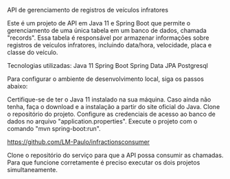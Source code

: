 API de gerenciamento de registros de veículos infratores

Este é um projeto de API em Java 11 e Spring Boot que permite o gerenciamento de uma única tabela em um banco de dados, chamada "records". Essa tabela é responsável 
por armazenar informações sobre registros de veículos infratores, incluindo data/hora, velocidade, placa e classe do veículo.

Tecnologias utilizadas:
Java 11
Spring Boot
Spring Data JPA
Postgresql

Para configurar o ambiente de desenvolvimento local, siga os passos abaixo:

Certifique-se de ter o Java 11 instalado na sua máquina. Caso ainda não tenha, faça o download e a instalação a partir do site oficial do Java.
Clone o repositório do projeto.
Configure as credenciais de acesso ao banco de dados no arquivo "application.properties".
Execute o projeto com o comando "mvn spring-boot:run".


https://github.com/LM-Paulo/infractionsconsumer

Clone o repositório do serviço para que a API possa consumir as chamadas. Para que funcione corretamente é preciso executar os dois projetos simultaneamente.
